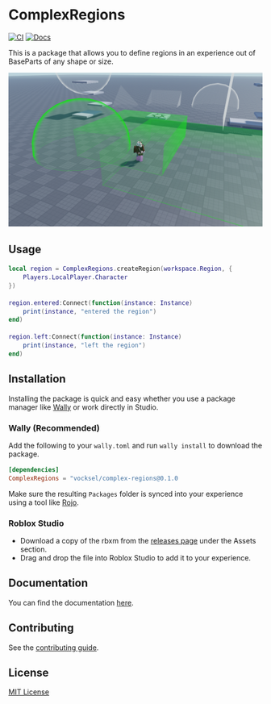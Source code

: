 # ComplexRegions

[![CI](https://github.com/vocksel/complex-regions/actions/workflows/ci.yml/badge.svg)](https://github.com/vocksel/complex-regions/actions/workflows/ci.yml)
[![Docs](https://img.shields.io/badge/docs-website-brightgreen)](https://vocksel.github.io/complex-regions)

This is a package that allows you to define regions in an experience out of BaseParts of any shape or size.

![A character within a region composed of rectangles and a sphere](.moonwave/static/example.png)

## Usage

```lua
local region = ComplexRegions.createRegion(workspace.Region, {
    Players.LocalPlayer.Character
})

region.entered:Connect(function(instance: Instance)
    print(instance, "entered the region")
end)

region.left:Connect(function(instance: Instance)
    print(instance, "left the region")
end)
```

## Installation

Installing the package is quick and easy whether you use a package manager like [Wally](https://github.com/UpliftGames/wally) or work directly in Studio.

### Wally (Recommended)

Add the following to your `wally.toml` and run `wally install` to download the package.

```toml
[dependencies]
ComplexRegions = "vocksel/complex-regions@0.1.0
```

Make sure the resulting `Packages` folder is synced into your experience using a tool like [Rojo](https://github.com/rojo-rbx/rojo/).

### Roblox Studio

* Download a copy of the rbxm from the [releases page](https://github.com/vocksel/complex-regions/releases/latest) under the Assets section.
* Drag and drop the file into Roblox Studio to add it to your experience.
## Documentation

You can find the documentation [here](https://vocksel.github.io/complex-regions).

## Contributing

See the [contributing guide](https://vocksel.github.io/complex-regions/docs/contributing).

## License

[MIT License](LICENSE)